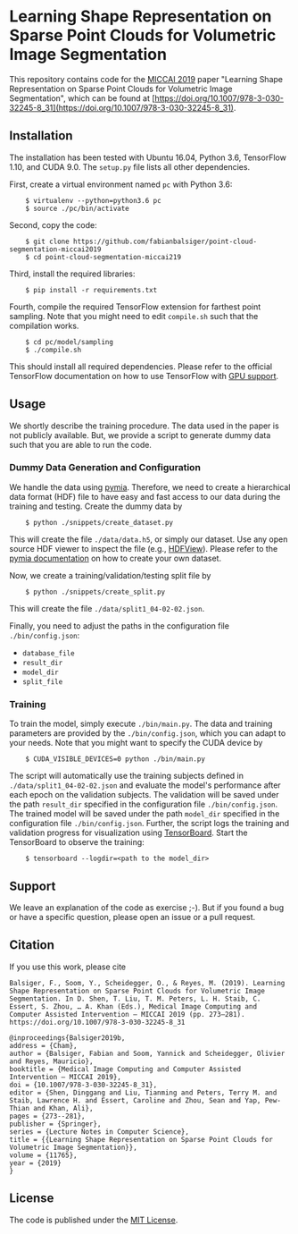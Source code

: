# Learning Shape Representation on Sparse Point Clouds for Volumetric Image Segmentation
This repository contains code for the [MICCAI 2019](https://www.miccai2019.org) paper "Learning Shape Representation on Sparse Point Clouds for Volumetric Image Segmentation", which can be found at [https://doi.org/10.1007/978-3-030-32245-8_31](https://doi.org/10.1007/978-3-030-32245-8_31).


## Installation

The installation has been tested with Ubuntu 16.04, Python 3.6, TensorFlow 1.10, and CUDA 9.0. The ``setup.py`` file lists all other dependencies.

First, create a virtual environment named `pc` with Python 3.6:

        $ virtualenv --python=python3.6 pc
        $ source ./pc/bin/activate

Second, copy the code:

        $ git clone https://github.com/fabianbalsiger/point-cloud-segmentation-miccai2019
        $ cd point-cloud-segmentation-miccai219

Third, install the required libraries:

        $ pip install -r requirements.txt

Fourth, compile the required TensorFlow extension for farthest point sampling. Note that you might need to edit ``compile.sh`` such that the compilation works.

        $ cd pc/model/sampling
        $ ./compile.sh

This should install all required dependencies. Please refer to the official TensorFlow documentation on how to use TensorFlow with [GPU support](https://www.tensorflow.org/install/gpu).

## Usage

We shortly describe the training procedure.
The data used in the paper is not publicly available. But, we provide a script to generate dummy data such that you are able to run the code.

### Dummy Data Generation and Configuration

We handle the data using [pymia](https://pymia.readthedocs.io/en/latest). Therefore, we need to create a hierarchical data format (HDF) file to have easy and fast access to our data during the training and testing.
Create the dummy data by

        $ python ./snippets/create_dataset.py

This will create the file ``./data/data.h5``, or simply our dataset. Use any open source HDF viewer to inspect the file (e.g., [HDFView](https://www.hdfgroup.org/downloads/hdfview/)).
Please refer to the [pymia documentation](https://pymia.readthedocs.io/en/latest/examples.dataset.html) on how to create your own dataset. 

Now, we create a training/validation/testing split file by

        $ python ./snippets/create_split.py

This will create the file ``./data/split1_04-02-02.json``.

Finally, you need to adjust the paths in the configuration file ``./bin/config.json``:

 - ``database_file``
 - ``result_dir``
 - ``model_dir``
 - ``split_file``

### Training
To train the model, simply execute ``./bin/main.py``. The data and training parameters are provided by the ``./bin/config.json``, which you can adapt to your needs.
Note that you might want to specify the CUDA device by

        $ CUDA_VISIBLE_DEVICES=0 python ./bin/main.py

The script will automatically use the training subjects defined in ``./data/split1_04-02-02.json`` and evaluate the model's performance after each epoch on the validation subjects.
The validation will be saved under the path ``result_dir`` specified in the configuration file ``./bin/config.json``.
The trained model will be saved under the path ``model_dir`` specified in the configuration file ``./bin/config.json``.
Further, the script logs the training and validation progress for visualization using [TensorBoard](https://www.tensorflow.org/guide/summaries_and_tensorboard).
Start the TensorBoard to observe the training:

        $ tensorboard --logdir=<path to the model_dir>

## Support
We leave an explanation of the code as exercise ;-). But if you found a bug or have a specific question, please open an issue or a pull request.

## Citation

If you use this work, please cite

```
Balsiger, F., Soom, Y., Scheidegger, O., & Reyes, M. (2019). Learning Shape Representation on Sparse Point Clouds for Volumetric Image Segmentation. In D. Shen, T. Liu, T. M. Peters, L. H. Staib, C. Essert, S. Zhou, … A. Khan (Eds.), Medical Image Computing and Computer Assisted Intervention – MICCAI 2019 (pp. 273–281). https://doi.org/10.1007/978-3-030-32245-8_31
```

```
@inproceedings{Balsiger2019b,
address = {Cham},
author = {Balsiger, Fabian and Soom, Yannick and Scheidegger, Olivier and Reyes, Mauricio},
booktitle = {Medical Image Computing and Computer Assisted Intervention – MICCAI 2019},
doi = {10.1007/978-3-030-32245-8_31},
editor = {Shen, Dinggang and Liu, Tianming and Peters, Terry M. and Staib, Lawrence H. and Essert, Caroline and Zhou, Sean and Yap, Pew-Thian and Khan, Ali},
pages = {273--281},
publisher = {Springer},
series = {Lecture Notes in Computer Science},
title = {{Learning Shape Representation on Sparse Point Clouds for Volumetric Image Segmentation}},
volume = {11765},
year = {2019}
}
```

## License

The code is published under the [MIT License](https://github.com/fabianbalsiger/point-cloud-segmentation-miccai2019/blob/master/LICENSE).
